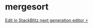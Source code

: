 # mergesort

[Edit in StackBlitz next generation editor ⚡️](https://stackblitz.com/~/github.com/Imtiyaz0000/mergesort)